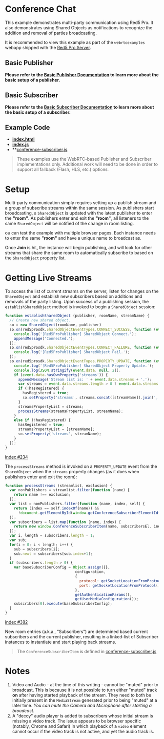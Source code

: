 # Conference Chat

This example demonstrates multi-party communication using Red5 Pro. It also demonstrates using Shared Objects as notifications to recognize the addition and removal of parties broadcasting.

It is recommended to view this example as part of the `webrtcexamples` webapp shipped with the [Red5 Pro Server](https://account.red5pro.com/download).

## Basic Publisher

**Please refer to the [Basic Publisher Documentation](../publish/README.md) to learn more about the basic setup of a publisher.**

## Basic Subscriber

**Please refer to the [Basic Subscriber Documentation](../subscribe/README.md) to learn more about the basic setup of a subscriber.**

## Example Code

- **[index.html](index.html)**
- **[index.js](index.js)**
- **[conference-subscriber.js](conference-subscriber.js)

> These examples use the WebRTC-based Publisher and Subscriber implementations only. Additional work will need to be done in order to support all fallback (Flash, HLS, etc.) options.

# Setup

Multi-party communication simply requires setting up a publish stream and a group of subscribe streams within the same session. As publishers start broadcasting, a `SharedObject` is updated with the latest publisher to enter the **"room"**. As publishers enter and exit the **"room"**, all listeners to the same `SharedObject` will be notified of the change in room listing.

ou can test the example with multiple browser pages. Each instance needs to enter the same **"room"** and have a unique name to broadcast as.

Once **Join** is hit, the instance will begin publishing, and will look for other streams that share the same room to automatically subscribe to based on the `SharedObject` property list.

# Getting Live Streams

To access the list of current streams on the server, listen for changes on the `SharedObject` and establish new subscribers based on additions and removals of the party listing. Upon success of a publishing session, the `establishSharedObject` method is invoked to begin a `SharedObject` session:

```js
function establishSharedObject (publisher, roomName, streamName) {
  // Create new shared object.
  so = new SharedObject(roomName, publisher)
  so.on(red5prosdk.SharedObjectEventTypes.CONNECT_SUCCESS, function (event) { // eslint-disable-line no-unused-vars
    console.log('[Red5ProPublisher] SharedObject Connect.');
    appendMessage('Connected.');
  });
  so.on(red5prosdk.SharedObjectEventTypes.CONNECT_FAILURE, function (event) { // eslint-disable-line no-unused-vars
    console.log('[Red5ProPublisher] SharedObject Fail.');
  });
  so.on(red5prosdk.SharedObjectEventTypes.PROPERTY_UPDATE, function (event) {
    console.log('[Red5ProPublisher] SharedObject Property Update.');
    console.log(JSON.stringify(event.data, null, 2));
    if (event.data.hasOwnProperty('streams')) {
      appendMessage('Stream list is: ' + event.data.streams + '.');
      var streams = event.data.streams.length > 0 ? event.data.streams.split(',') : [];
      if (!hasRegistered) {
        hasRegistered = true;
        so.setProperty('streams', streams.concat([streamName]).join(','));
      }
      streamsPropertyList = streams;
      processStreams(streamsPropertyList, streamName);
    }
    else if (!hasRegistered) {
      hasRegistered = true;
      streamsPropertyList = [streamName];
      so.setProperty('streams', streamName);
    }
  });
}
```

[index #234](index.js#L234)

The `processStreams` method is invoked on a `PROPERTY_UPDATE` event from the `SharedObject` when the `streams` property changes (as it does when publishers enter and exit the room):

```js
function processStreams (streamlist, exclusion) {
  var nonPublishers = streamlist.filter(function (name) {
    return name !== exclusion;
  });
  var list = nonPublishers.filter(function (name, index, self) {
    return (index == self.indexOf(name)) &&
      !document.getElementById(window.getConferenceSubscriberElementId(name));
  });
  var subscribers = list.map(function (name, index) {
    return new window.ConferenceSubscriberItem(name, subscribersEl, index);
  });
  var i, length = subscribers.length - 1;
  var sub;
  for(i = 0; i < length; i++) {
    sub = subscribers[i];
    sub.next = subscribers[sub.index+1];
  }
  if (subscribers.length > 0) {
    var baseSubscriberConfig = Object.assign({},
                                configuration,
                                {
                                  protocol: getSocketLocationFromProtocol().protocol,
                                  port: getSocketLocationFromProtocol().port
                                },
                                getAuthenticationParams(),
                                getUserMediaConfiguration());
    subscribers[0].execute(baseSubscriberConfig);
  }
}
```

[index #382](index.js#L382)

New room entries (a.k.a., "Subscribers") are determined based current subscribers and the current publisher, resulting in a linked-list of Subscriber instances to instantiate and start playing back streams.

> The `ConferenceSubscriberItem` is defined in [conference-subscriber.js](conference-subscriber.js).

# Notes

1. Video and Audio - at the time of this writing - cannot be "muted" prior to broadcast. This is because it is not possible to turn either "muted" track **on** after having started playback of the stream. They need to both be initially present in the `MediaStream` generated prior to being "muted" at a later time. _You can mute the Camera and Microphone after starting a broadcast._
2. A "decoy" audio player is added to subscribers whose initial stream is missing a video track. The issue appears to be browser specific (notably, Chrome and Safari) in which playback of a `video` element cannot occur if the video track is not active, and yet the audio track is.
